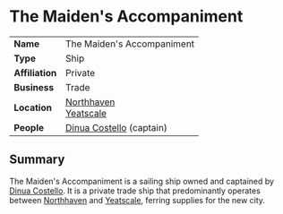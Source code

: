 # The Maiden's Accompaniment

|||
| --- | --- |
| **Name** | The Maiden's Accompaniment |
| **Type** | Ship |
| **Affiliation** | Private |
| **Business** | Trade |
| **Location** | [Northhaven](../settlements/cities/northhaven.md)<br>[Yeatscale](../settlements/cities/yeatscale.md) |
| **People** | [Dinua Costello](../../characters/dinua-costello.md) (captain) |

## Summary

The Maiden's Accompaniment is a sailing ship owned and captained by [Dinua Costello](../../characters/dinua-costello.md). It is a private trade ship that predominantly operates between [Northhaven](../settlements/cities/northhaven.md) and [Yeatscale](../settlements/cities/yeatscale.md), ferring supplies for the new city.

